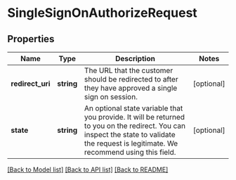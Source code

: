 # SingleSignOnAuthorizeRequest

## Properties
Name | Type | Description | Notes
------------ | ------------- | ------------- | -------------
**redirect_uri** | **string** | The URL that the customer should be redirected to after they have approved a single sign on session. | [optional] 
**state** | **string** | An optional state variable that you provide.  It will be returned to you on the redirect.  You can inspect the state to validate the request is legitimate.  We recommend using this field. | [optional] 

[[Back to Model list]](../README.md#documentation-for-models) [[Back to API list]](../README.md#documentation-for-api-endpoints) [[Back to README]](../README.md)


